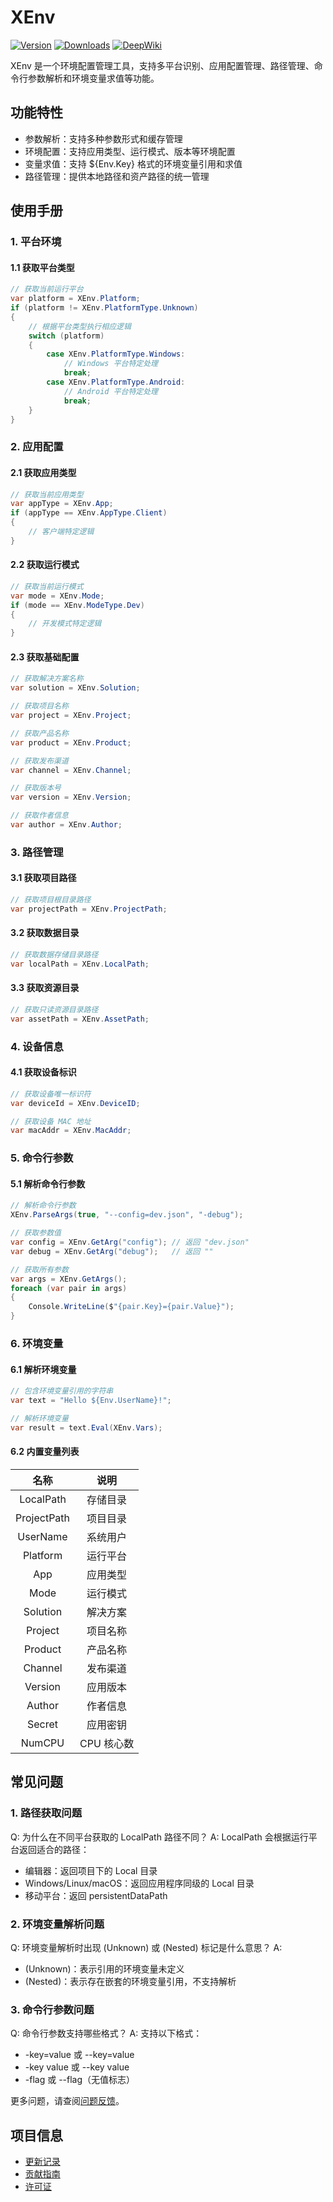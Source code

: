 # XEnv

[![Version](https://img.shields.io/npm/v/org.eframework.u3d.util)](https://www.npmjs.com/package/org.eframework.u3d.util)
[![Downloads](https://img.shields.io/npm/dm/org.eframework.u3d.util)](https://www.npmjs.com/package/org.eframework.u3d.util)
[![DeepWiki](https://img.shields.io/badge/DeepWiki-Explore-blue)](https://deepwiki.com/eframework-org/U3D.UTIL)

XEnv 是一个环境配置管理工具，支持多平台识别、应用配置管理、路径管理、命令行参数解析和环境变量求值等功能。

## 功能特性

- 参数解析：支持多种参数形式和缓存管理
- 环境配置：支持应用类型、运行模式、版本等环境配置
- 变量求值：支持 ${Env.Key} 格式的环境变量引用和求值
- 路径管理：提供本地路径和资产路径的统一管理

## 使用手册

### 1. 平台环境

#### 1.1 获取平台类型
```csharp
// 获取当前运行平台
var platform = XEnv.Platform;
if (platform != XEnv.PlatformType.Unknown)
{
    // 根据平台类型执行相应逻辑
    switch (platform)
    {
        case XEnv.PlatformType.Windows:
            // Windows 平台特定处理
            break;
        case XEnv.PlatformType.Android:
            // Android 平台特定处理
            break;
    }
}
```

### 2. 应用配置

#### 2.1 获取应用类型
```csharp
// 获取当前应用类型
var appType = XEnv.App;
if (appType == XEnv.AppType.Client)
{
    // 客户端特定逻辑
}
```

#### 2.2 获取运行模式
```csharp
// 获取当前运行模式
var mode = XEnv.Mode;
if (mode == XEnv.ModeType.Dev)
{
    // 开发模式特定逻辑
}
```

#### 2.3 获取基础配置
```csharp
// 获取解决方案名称
var solution = XEnv.Solution;

// 获取项目名称
var project = XEnv.Project;

// 获取产品名称
var product = XEnv.Product;

// 获取发布渠道
var channel = XEnv.Channel;

// 获取版本号
var version = XEnv.Version;

// 获取作者信息
var author = XEnv.Author;
```

### 3. 路径管理

#### 3.1 获取项目路径
```csharp
// 获取项目根目录路径
var projectPath = XEnv.ProjectPath;
```

#### 3.2 获取数据目录
```csharp
// 获取数据存储目录路径
var localPath = XEnv.LocalPath;
```

#### 3.3 获取资源目录
```csharp
// 获取只读资源目录路径
var assetPath = XEnv.AssetPath;
```

### 4. 设备信息

#### 4.1 获取设备标识
```csharp
// 获取设备唯一标识符
var deviceId = XEnv.DeviceID;

// 获取设备 MAC 地址
var macAddr = XEnv.MacAddr;
```

### 5. 命令行参数

#### 5.1 解析命令行参数
```csharp
// 解析命令行参数
XEnv.ParseArgs(true, "--config=dev.json", "-debug");

// 获取参数值
var config = XEnv.GetArg("config"); // 返回 "dev.json"
var debug = XEnv.GetArg("debug");   // 返回 ""

// 获取所有参数
var args = XEnv.GetArgs();
foreach (var pair in args)
{
    Console.WriteLine($"{pair.Key}={pair.Value}");
}
```

### 6. 环境变量

#### 6.1 解析环境变量
```csharp
// 包含环境变量引用的字符串
var text = "Hello ${Env.UserName}!";

// 解析环境变量
var result = text.Eval(XEnv.Vars);
```

#### 6.2 内置变量列表

| 名称 | 说明 |
| :-: | :-: |
| LocalPath | 存储目录 |
| ProjectPath | 项目目录 |
| UserName | 系统用户 |
| Platform | 运行平台 |
| App | 应用类型 |
| Mode | 运行模式 |
| Solution | 解决方案 |
| Project | 项目名称 |
| Product | 产品名称 |
| Channel | 发布渠道 |
| Version | 应用版本 |
| Author | 作者信息 |
| Secret | 应用密钥 |
| NumCPU | CPU 核心数 |

## 常见问题

### 1. 路径获取问题
Q: 为什么在不同平台获取的 LocalPath 路径不同？
A: LocalPath 会根据运行平台返回适合的路径：
- 编辑器：返回项目下的 Local 目录
- Windows/Linux/macOS：返回应用程序同级的 Local 目录
- 移动平台：返回 persistentDataPath

### 2. 环境变量解析问题
Q: 环境变量解析时出现 (Unknown) 或 (Nested) 标记是什么意思？
A: 
- (Unknown)：表示引用的环境变量未定义
- (Nested)：表示存在嵌套的环境变量引用，不支持解析

### 3. 命令行参数问题
Q: 命令行参数支持哪些格式？
A: 支持以下格式：
- -key=value 或 --key=value
- -key value 或 --key value
- -flag 或 --flag（无值标志）

更多问题，请查阅[问题反馈](../CONTRIBUTING.md#问题反馈)。

## 项目信息

- [更新记录](../CHANGELOG.md)
- [贡献指南](../CONTRIBUTING.md)
- [许可证](../LICENSE.md) 
